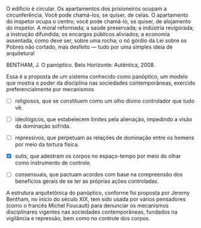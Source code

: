 

O edifício é circular. Os apartamentos dos prisioneiros ocupam a circunferência. Você pode chamá-los, se quiser, de celas. O apartamento do inspetor ocupa o centro; você pode chamá-lo, se quiser, de alojamento do inspetor. A moral reformada; a saúde preservada; a indústria revigorada; a instrução difundida; os encargos públicos aliviados; a economia assentada, como deve ser, sobre uma rocha; o nó górdio da Lei sobre os Pobres não cortado, mas desfeito — tudo por uma simples ideia de arquitetura!

BENTHAM, J. O panóptico. Belo Horizonte: Autêntica, 2008.

Essa é a proposta de um sistema conhecido como panóptico, um modelo que mostra o poder da disciplina nas sociedades contemporâneas, exercido preferencialmente por mecanismos



- [ ] religiosos, que se constituem como um olho divino controlador que tudo vê.
- [ ] ideológicos, que estabelecem limites pela alienação, impedindo a visão da dominação sofrida.
- [ ] repressivos, que perpetuam as relações de dominação entre os homens por meio da tortura física.
- [x] sutis, que adestram os corpos no espaço-tempo por meio do olhar como instrumento de controle.
- [ ] consensuais, que pactuam acordos com base na compreensão dos benefícios gerais de se ter as próprias ações controladas.


A estrutura arquitetônica do panóptico, conforme foi proposta por Jeremy Bentham, no início do século XIX, tem sido usada por vários pensadores (como o francês Michel Foucault) para denunciar os mecanismos disciplinares vigentes nas sociedades contemporâneas, fundados na vigilância e repressão, bem como no controle dos corpos.

        